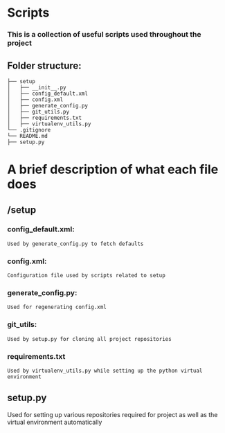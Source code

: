 # Scripts
### This is a collection of useful scripts used throughout the project

## Folder structure:
```
├── setup
│   ├── __init__.py
│   ├── config_default.xml
│   ├── config.xml
│   ├── generate_config.py
│   ├── git_utils.py
│   ├── requirements.txt
│   ├── virtualenv_utils.py
└── .gitignore
└── README.md
├── setup.py
```

# A brief description of what each file does

## /setup
### config_default.xml:
```
Used by generate_config.py to fetch defaults
```
### config.xml:
```
Configuration file used by scripts related to setup
```
### generate_config.py:
```
Used for regenerating config.xml
```
### git_utils:
```
Used by setup.py for cloning all project repositories
```
### requirements.txt
```
Used by virtualenv_utils.py while setting up the python virtual environment
```

## setup.py

Used for setting up various repositories required for project as well as the virtual environment automatically
